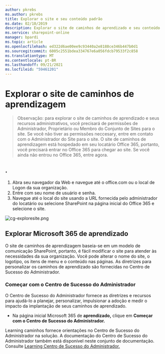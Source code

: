 ```yaml
---
author: pkrebs
ms.author: pkrebs
title: Explorar o site e seu conteúdo padrão
ms.date: 02/10/2019
description: Explorar o site de caminhos de aprendizado e seu conteúdo padrão
ms.service: sharepoint-online
manager: bpardi
ms.topic: article
ms.openlocfilehash: ed322d6ae00ee9c93440a2e8188ce346b447b0d1
ms.sourcegitcommit: 6005c2551bdea334767e6a056fdcb79533f2c858
ms.translationtype: MT
ms.contentlocale: pt-BR
ms.lasthandoff: 09/21/2021
ms.locfileid: "59461201"
---
```

# <a name="explore-learning-pathways-site"></a>Explorar o site de caminhos de aprendizagem

> Observação: para explorar o site de caminhos de aprendizado e seus recursos administrativos, você precisará de permissões de Administrador, Proprietário ou Membro do Conjunto de Sites para o site. Se você não tiver as permissões neccesary, entre em contato com o Administrador do Site para o site. O site de caminhos de aprendizagem está hospedado em seu locatário Office 365, portanto, você precisará entrar no Office 365 para chegar ao site. Se você ainda não entrou no Office 365, entre agora. 

## <a name="sign-in-to-office-365"></a>. 

1.  Abra seu navegador da Web e navegue até o office.com ou o local de Logon da sua organização. 
2.  Entre com seu nome de usuário e senha.
3.  Navegue até o local do site usando a URL fornecida pelo administrador do locatário ou selecione SharePoint na página inicial do Office 365 e selecione o site. 

![cg-exploresite.png](media/cg-introducing.png)

## <a name="explore-microsoft-365-learning-pathways"></a>Explorar Microsoft 365 de aprendizado

O site de caminhos de aprendizagem baseia-se em um modelo de comunicação SharePoint, portanto, é fácil modificar o site para atender às necessidades da sua organização. Você pode alterar o nome do site, o logotipo, os itens de menu e o conteúdo nas páginas. As diretrizes para personalizar os caminhos de aprendizado são fornecidas no Centro de Sucesso do Administrador. 

### <a name="get-started-with-the-admin-success-center"></a>Começar com o Centro de Sucesso do Administrador

O Centro de Sucesso do Administrador fornece as diretrizes e recursos para ajudá-lo a planejar, personalizar, impulsionar a adoção e medir o impacto da implantação de seus caminhos de aprendizado. 

- Na página inicial Microsoft 365 de **aprendizado,** clique em **Começar com o Centro de Sucesso do Administrador.**

Learning caminhos fornece orientações no Centro de Sucesso do Administrador na solução. A documentação do Centro de Sucesso do Administrador também está disponível neste conjunto de documentação. Consulte [Learning Centro de Sucesso do Administrador.](custom_successcenter.md)